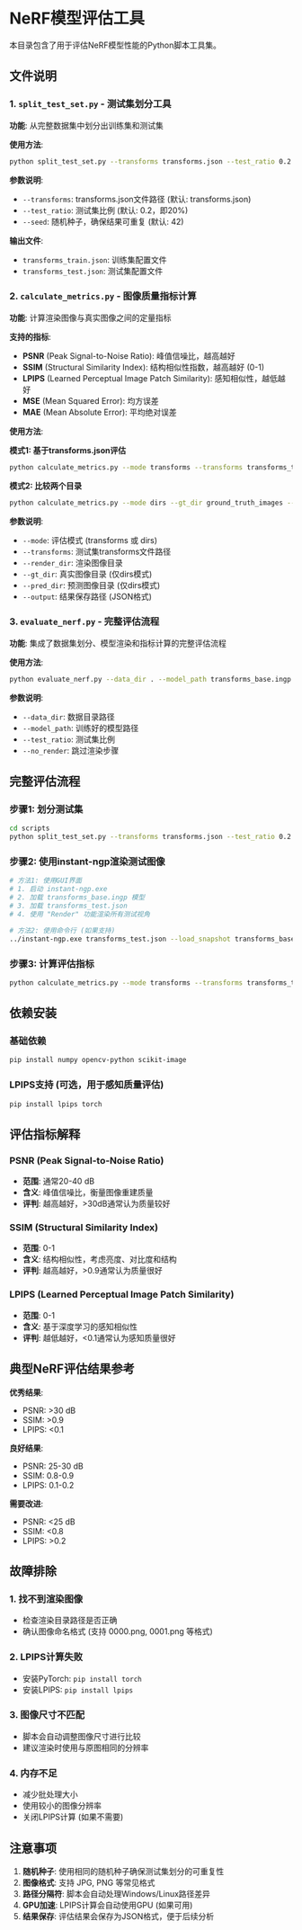 # NeRF模型评估工具

本目录包含了用于评估NeRF模型性能的Python脚本工具集。

## 文件说明

### 1. `split_test_set.py` - 测试集划分工具
**功能**: 从完整数据集中划分出训练集和测试集

**使用方法**:
```bash
python split_test_set.py --transforms transforms.json --test_ratio 0.2 --seed 42
```

**参数说明**:
- `--transforms`: transforms.json文件路径 (默认: transforms.json)
- `--test_ratio`: 测试集比例 (默认: 0.2，即20%)
- `--seed`: 随机种子，确保结果可重复 (默认: 42)

**输出文件**:
- `transforms_train.json`: 训练集配置文件
- `transforms_test.json`: 测试集配置文件

### 2. `calculate_metrics.py` - 图像质量指标计算
**功能**: 计算渲染图像与真实图像之间的定量指标

**支持的指标**:
- **PSNR** (Peak Signal-to-Noise Ratio): 峰值信噪比，越高越好
- **SSIM** (Structural Similarity Index): 结构相似性指数，越高越好 (0-1)
- **LPIPS** (Learned Perceptual Image Patch Similarity): 感知相似性，越低越好
- **MSE** (Mean Squared Error): 均方误差
- **MAE** (Mean Absolute Error): 平均绝对误差

**使用方法**:

**模式1: 基于transforms.json评估**
```bash
python calculate_metrics.py --mode transforms --transforms transforms_test.json --render_dir test_renders
```

**模式2: 比较两个目录**
```bash
python calculate_metrics.py --mode dirs --gt_dir ground_truth_images --pred_dir rendered_images
```

**参数说明**:
- `--mode`: 评估模式 (transforms 或 dirs)
- `--transforms`: 测试集transforms文件路径
- `--render_dir`: 渲染图像目录
- `--gt_dir`: 真实图像目录 (仅dirs模式)
- `--pred_dir`: 预测图像目录 (仅dirs模式)
- `--output`: 结果保存路径 (JSON格式)

### 3. `evaluate_nerf.py` - 完整评估流程
**功能**: 集成了数据集划分、模型渲染和指标计算的完整评估流程

**使用方法**:
```bash
python evaluate_nerf.py --data_dir . --model_path transforms_base.ingp --test_ratio 0.2
```

**参数说明**:
- `--data_dir`: 数据目录路径
- `--model_path`: 训练好的模型路径
- `--test_ratio`: 测试集比例
- `--no_render`: 跳过渲染步骤

## 完整评估流程

### 步骤1: 划分测试集
```bash
cd scripts
python split_test_set.py --transforms transforms.json --test_ratio 0.2
```

### 步骤2: 使用instant-ngp渲染测试图像
```bash
# 方法1: 使用GUI界面
# 1. 启动 instant-ngp.exe
# 2. 加载 transforms_base.ingp 模型
# 3. 加载 transforms_test.json
# 4. 使用 "Render" 功能渲染所有测试视角

# 方法2: 使用命令行 (如果支持)
../instant-ngp.exe transforms_test.json --load_snapshot transforms_base.ingp --screenshot_transforms transforms_test.json --screenshot_dir test_renders
```

### 步骤3: 计算评估指标
```bash
python calculate_metrics.py --mode transforms --transforms transforms_test.json --render_dir test_renders --output evaluation_results.json
```

## 依赖安装

### 基础依赖
```bash
pip install numpy opencv-python scikit-image
```

### LPIPS支持 (可选，用于感知质量评估)
```bash
pip install lpips torch
```

## 评估指标解释

### PSNR (Peak Signal-to-Noise Ratio)
- **范围**: 通常20-40 dB
- **含义**: 峰值信噪比，衡量图像重建质量
- **评判**: 越高越好，>30dB通常认为质量较好

### SSIM (Structural Similarity Index)
- **范围**: 0-1
- **含义**: 结构相似性，考虑亮度、对比度和结构
- **评判**: 越高越好，>0.9通常认为质量很好

### LPIPS (Learned Perceptual Image Patch Similarity)
- **范围**: 0-1
- **含义**: 基于深度学习的感知相似性
- **评判**: 越低越好，<0.1通常认为感知质量很好

## 典型NeRF评估结果参考

**优秀结果**:
- PSNR: >30 dB
- SSIM: >0.9
- LPIPS: <0.1

**良好结果**:
- PSNR: 25-30 dB
- SSIM: 0.8-0.9
- LPIPS: 0.1-0.2

**需要改进**:
- PSNR: <25 dB
- SSIM: <0.8
- LPIPS: >0.2

## 故障排除

### 1. 找不到渲染图像
- 检查渲染目录路径是否正确
- 确认图像命名格式 (支持 0000.png, 0001.png 等格式)

### 2. LPIPS计算失败
- 安装PyTorch: `pip install torch`
- 安装LPIPS: `pip install lpips`

### 3. 图像尺寸不匹配
- 脚本会自动调整图像尺寸进行比较
- 建议渲染时使用与原图相同的分辨率

### 4. 内存不足
- 减少批处理大小
- 使用较小的图像分辨率
- 关闭LPIPS计算 (如果不需要)

## 注意事项

1. **随机种子**: 使用相同的随机种子确保测试集划分的可重复性
2. **图像格式**: 支持 JPG, PNG 等常见格式
3. **路径分隔符**: 脚本会自动处理Windows/Linux路径差异
4. **GPU加速**: LPIPS计算会自动使用GPU (如果可用)
5. **结果保存**: 评估结果会保存为JSON格式，便于后续分析